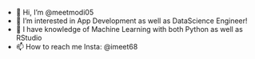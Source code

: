 - 👋 Hi, I’m @meetmodi05
- 👀 I’m interested in App Development as well as DataScience Engineer!
- 🌱 I have knowledge of Machine Learning with both Python as well as RStudio
- 📫 How to reach me Insta: @imeet68

<!---
meetmodi05/meetmodi05 is a ✨ special ✨ repository because its `README.md` (this file) appears on your GitHub profile.
You can click the Preview link to take a look at your changes.
--->
